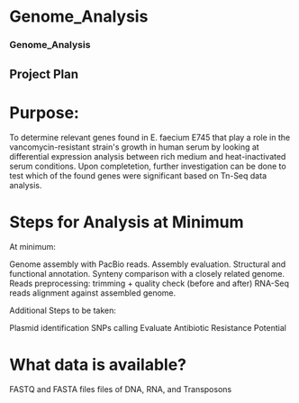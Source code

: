 # Genome_Analysis
### Genome_Analysis

## Project Plan

# Purpose:


To determine relevant genes found in E. faecium E745 that play a role in the 
vancomycin-resistant strain's growth in human serum by looking at differential expression 
analysis between rich medium and heat-inactivated serum conditions. Upon completetion, 
further investigation can be done to test which of the found genes were significant based on
Tn-Seq data analysis.

 


# Steps for Analysis at Minimum
At minimum:

Genome assembly with PacBio reads.
Assembly evaluation.
Structural and functional annotation.
Synteny comparison with a closely related genome.
Reads preprocessing: trimming + quality check (before and after)
RNA-Seq reads alignment against assembled genome.

Additional Steps to be taken:

Plasmid identification
SNPs calling
Evaluate Antibiotic Resistance Potential

# What data is available?

FASTQ and FASTA files files of DNA, RNA, and Transposons


 


